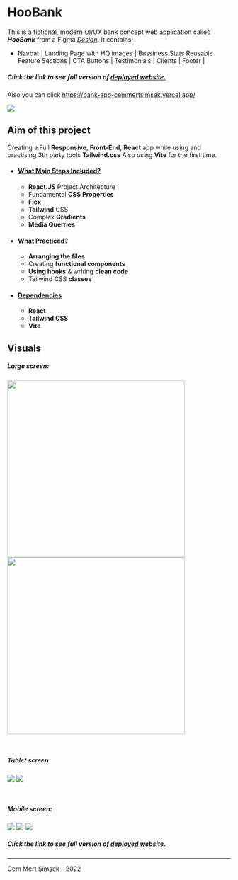 # HooBank

This is a fictional, modern UI/UX bank concept web application called ***HooBank*** from a Figma [*Design*](https://www.figma.com/file/bUGIPys15E78w9bs1l4tgS/HooBank?t=4tuo78D1jRAQL4Sj-0). It contains;

- Navbar | Landing Page with HQ images | Bussiness Stats
 Reusable Feature Sections | CTA Buttons | Testimonials | Clients | Footer |

##### Click the link to see full version of [deployed website.](https://bank-app-cemmertsimsek.vercel.app/)
Also you can click https://bank-app-cemmertsimsek.vercel.app/

[<img src="bank-app/src/assets/bank-app.JPG" />](https://bank-app-cemmertsimsek.vercel.app/)

## Aim of this project
Creating a Full **Responsive**, **Front-End**, **React** app while using and practising 3th party tools **Tailwind.css** Also using **Vite** for the first time. 

- #### <ins>What Main Steps Included?
    - **React.JS** Project Architecture
    - Fundamental **CSS Properties**
    - **Flex**
    - **Tailwind** CSS
    - Complex **Gradients**
    - **Media Querries**

- #### <ins>What Practiced?
    - **Arranging the files**
    - Creating **functional components**
    - **Using hooks** & writing **clean code**
    - Tailwind CSS **classes** 
        
- #### <ins>Dependencies

    - **React**
    - **Tailwind CSS**
    - **Vite**

## Visuals
##### Large screen:

[<img src="bank-app/src/assets/bank-app-1.JPG" width="400px"/>](bank-app/src/assets/bank-app-1.JPG) [<img src="bank-app/src/assets/bank-app-2.JPG" width="400px"/>](bank-app/src/assets/bank-app-2.JPG)

</br>

##### Tablet screen:

[<img src="bank-app/src/assets/bank-app-tablet1.JPG" />](bank-app/src/assets/bank-app-tablet1.JPG) [<img src="bank-app/src/assets/bank-app-tablet2.JPG" />](bank-app/src/assets/bank-app-tablet2.JPG)

</br>

##### Mobile screen:

[<img src="bank-app/src/assets/bank-app-3.JPG" />](bank-app/src/assets/bank-app-3.JPG) [<img src="bank-app/src/assets/bank-app-6.JPG"/>](bank-app/src/assets/bank-app-6.JPG) [<img src="bank-app/src/assets/bank-app-5.JPG"/>](bank-app/src/assets/bank-app-5.JPG) 

##### Click the link to see full version of [deployed website.](https://bank-app-cemmertsimsek.vercel.app/)

<hr>

Cem Mert Şimşek - 2022
